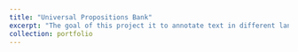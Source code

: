 ```yaml
---
title: "Universal Propositions Bank"
excerpt: "The goal of this project it to annotate text in different languages with a layer of \"universal\" semantic role labeling annotation. For this purpose, the frame and role labels of the English Proposition Bank are used to label shallow semantics in sentences in new target languages."
collection: portfolio
---
```

